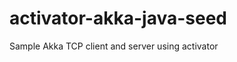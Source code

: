 activator-akka-java-seed
========================

Sample Akka TCP client and server using activator
